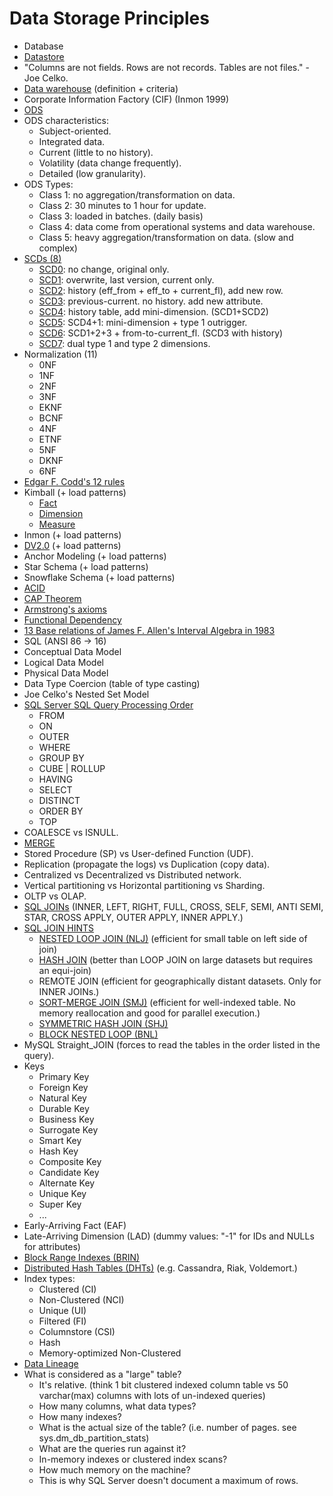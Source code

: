 # Data Storage Principles

* Database
* [Datastore](https://en.wikipedia.org/wiki/Data_store)
* "Columns are not fields. Rows are not records. Tables are not files." - Joe Celko.
* [Data warehouse](https://en.wikipedia.org/wiki/Data_warehouse) (definition + criteria)
* Corporate Information Factory (CIF) (Inmon 1999)
* [ODS](https://en.wikipedia.org/wiki/Operational_data_store)
* ODS characteristics:
  - Subject-oriented.
  - Integrated data.
  - Current (little to no history).
  - Volatility (data change frequently).
  - Detailed (low granularity).
* ODS Types:
  - Class 1: no aggregation/transformation on data.
  - Class 2: 30 minutes to 1 hour for update.
  - Class 3: loaded in batches. (daily basis)
  - Class 4: data come from operational systems and data warehouse.
  - Class 5: heavy aggregation/transformation on data. (slow and complex)
* [SCDs (8)](https://en.wikipedia.org/wiki/Slowly_changing_dimension)
  - [SCD0](http://www.kimballgroup.com/data-warehouse-business-intelligence-resources/kimball-techniques/dimensional-modeling-techniques/type-0): no change, original only.
  - [SCD1](http://www.kimballgroup.com/data-warehouse-business-intelligence-resources/kimball-techniques/dimensional-modeling-techniques/type-1): overwrite, last version, current only.
  - [SCD2](http://www.kimballgroup.com/data-warehouse-business-intelligence-resources/kimball-techniques/dimensional-modeling-techniques/type-2): history (eff_from + eff_to + current_fl), add new row.
  - [SCD3](http://www.kimballgroup.com/data-warehouse-business-intelligence-resources/kimball-techniques/dimensional-modeling-techniques/type-3): previous-current. no history. add new attribute.
  - [SCD4](http://www.kimballgroup.com/data-warehouse-business-intelligence-resources/kimball-techniques/dimensional-modeling-techniques/type-4-mini-dimension): history table, add mini-dimension. (SCD1+SCD2)
  - [SCD5](http://www.kimballgroup.com/data-warehouse-business-intelligence-resources/kimball-techniques/dimensional-modeling-techniques/type-5): SCD4+1: mini-dimension + type 1 outrigger.
  - [SCD6](http://www.kimballgroup.com/data-warehouse-business-intelligence-resources/kimball-techniques/dimensional-modeling-techniques/type-6): SCD1+2+3 + from-to-current_fl. (SCD3 with history)
  - [SCD7](http://www.kimballgroup.com/data-warehouse-business-intelligence-resources/kimball-techniques/dimensional-modeling-techniques/type-7): dual type 1 and type 2 dimensions.
* Normalization (11)
  - 0NF
  - 1NF
  - 2NF
  - 3NF
  - EKNF
  - BCNF
  - 4NF
  - ETNF
  - 5NF
  - DKNF
  - 6NF
* [Edgar F. Codd's 12 rules](https://en.wikipedia.org/wiki/Codd%27s_12_rules)
* Kimball (+ load patterns)
  - [Fact](https://en.wikipedia.org/wiki/Data_warehouse#Facts)
  - [Dimension](https://en.wikipedia.org/wiki/Dimension_(data_warehouse))
  - [Measure](https://en.wikipedia.org/wiki/Measure_(data_warehouse))
* Inmon (+ load patterns)
* [DV2.0](https://en.wikipedia.org/wiki/Data_vault_modeling) (+ load patterns)
* Anchor Modeling (+ load patterns)
* Star Schema (+ load patterns)
* Snowflake Schema (+ load patterns)
* [ACID](https://en.wikipedia.org/wiki/ACID)
* [CAP Theorem](https://en.wikipedia.org/wiki/CAP_theorem)
* [Armstrong's axioms](https://en.wikipedia.org/wiki/Armstrong%27s_axioms)
* [Functional Dependency](https://en.wikipedia.org/wiki/Functional_dependency)
* [13 Base relations of James F. Allen's Interval Algebra in 1983](https://en.wikipedia.org/wiki/Allen%27s_interval_algebra#Relations)
* SQL (ANSI 86 -> 16)
* Conceptual Data Model
* Logical Data Model
* Physical Data Model
* Data Type Coercion (table of type casting)
* Joe Celko's Nested Set Model
* [SQL Server SQL Query Processing Order](https://blog.sqlauthority.com/2009/04/06/sql-server-logical-query-processing-phases-order-of-statement-execution/)
  - FROM
  - ON
  - OUTER
  - WHERE
  - GROUP BY
  - CUBE | ROLLUP
  - HAVING
  - SELECT
  - DISTINCT
  - ORDER BY
  - TOP
* COALESCE vs ISNULL.
* [MERGE](https://en.wikipedia.org/wiki/Merge_(SQL))
* Stored Procedure (SP) vs User-defined Function (UDF).
* Replication (propagate the logs) vs Duplication (copy data).
* Centralized vs Decentralized vs Distributed network.
* Vertical partitioning vs Horizontal partitioning vs Sharding.
* OLTP vs OLAP.
* [SQL JOINs](https://www.mssqltips.com/sqlservertip/1667/sql-server-join-example/) (INNER, LEFT, RIGHT, FULL, CROSS, SELF, SEMI, ANTI SEMI, STAR, CROSS APPLY, OUTER APPLY, INNER APPLY.)
* [SQL JOIN HINTS](https://www.mssqltips.com/sqlservertip/2917/sql-server-join-hints/)
  - [NESTED LOOP JOIN (NLJ)](https://en.wikipedia.org/wiki/Nested_loop_join) (efficient for small table on left side of join)
  - [HASH JOIN](https://en.wikipedia.org/wiki/Hash_join) (better than LOOP JOIN on large datasets but requires an equi-join)
  - REMOTE JOIN (efficient for geographically distant datasets. Only for INNER JOINs.)
  - [SORT-MERGE JOIN (SMJ)](https://en.wikipedia.org/wiki/Sort-merge_join) (efficient for well-indexed table. No memory reallocation and good for parallel execution.)
  - [SYMMETRIC HASH JOIN (SHJ)](https://en.wikipedia.org/wiki/Symmetric_hash_join)
  - [BLOCK NESTED LOOP (BNL)](https://en.wikipedia.org/wiki/Block_nested_loop)
* MySQL Straight_JOIN (forces to read the tables in the order listed in the query).
* Keys
  - Primary Key
  - Foreign Key
  - Natural Key
  - Durable Key
  - Business Key
  - Surrogate Key
  - Smart Key
  - Hash Key
  - Composite Key
  - Candidate Key
  - Alternate Key
  - Unique Key
  - Super Key
  - ...
* Early-Arriving Fact (EAF)
* Late-Arriving Dimension (LAD) (dummy values: "-1" for IDs and NULLs for attributes)
* [Block Range Indexes (BRIN)](https://en.wikipedia.org/wiki/Block_Range_Index)
* [Distributed Hash Tables (DHTs)](https://en.wikipedia.org/wiki/Distributed_hash_table) (e.g. Cassandra, Riak, Voldemort.)
* Index types:
  - Clustered (CI)
  - Non-Clustered (NCI)
  - Unique (UI)
  - Filtered (FI)
  - Columnstore (CSI)
  - Hash
  - Memory-optimized Non-Clustered
* [Data Lineage](https://en.wikipedia.org/wiki/Data_lineage)
* What is considered as a "large" table?
  - It's relative. (think 1 bit clustered indexed column table vs 50 varchar(max) columns with lots of un-indexed queries)
  - How many columns, what data types?
  - How many indexes?
  - What is the actual size of the table? (i.e. number of pages. see sys.dm_db_partition_stats)
  - What are the queries run against it?
  - In-memory indexes or clustered index scans?
  - How much memory on the machine?
  - This is why SQL Server doesn't document a maximum of rows.
